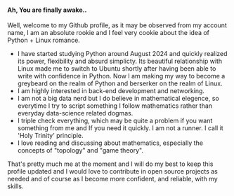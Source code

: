 #### Ah, You are finally awake.. 

Well, welcome to my Github profile, as it may be observed from my account name, I am an absolute rookie and I feel very cookie about the idea of Python + Linux romance.

- I have started studying Python around August 2024 and quickly realized its power, flexibility and absurd simplicty. Its beautiful relationship with Linux made me to switch to Ubuntu shortly after having been able to write with confidence in Python. Now I am making my way to become a greybeard on the realm of Python and berserker on the realm of Linux.
- I am highly interested in back-end development and networking.
- I am not a big data nerd but I do believe in mathematical elegence, so everytime I try to script something I follow mathematics rather than everyday data-science related dogmas.
- I triple check everything, which may be quite a problem if you want something from me and If you need it quickly. I am not a runner. I call it 'Holy Trinity' principle.
- I love reading and discussing about mathematics, especially the concepts of "topology" and "game theory".

That's pretty much me at the moment and I will do my best to keep this profile updated and I would love to contribute in open source projects as needed and of course as I become more confident, and reliable, with my skills.  
